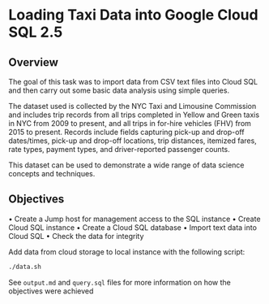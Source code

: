 # Loading Taxi Data into Google Cloud SQL 2.5

## Overview

The goal of this task was to import data from CSV text files into Cloud SQL and then carry out some basic data analysis using simple queries.

The dataset used is collected by the NYC Taxi and Limousine Commission and includes trip records from all trips completed in Yellow and Green taxis in NYC from 2009 to present, and all trips in for-hire vehicles (FHV) from 2015 to present. Records include fields capturing pick-up and drop-off dates/times, pick-up and drop-off locations, trip distances, itemized fares, rate types, payment types, and driver-reported passenger counts.

This dataset can be used to demonstrate a wide range of data science concepts and techniques. 

## Objectives
• Create a Jump host for management access to the SQL instance
•	Create Cloud SQL instance
•	Create a Cloud SQL database
•	Import text data into Cloud SQL
•	Check the data for integrity

Add data from cloud storage to local instance with the following script:

```bash
./data.sh
```

See `output.md` and `query.sql` files for more information on how the objectives were achieved
